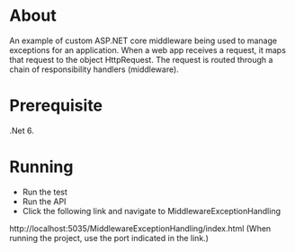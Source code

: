 # About

An example of custom ASP.NET core middleware being used to manage exceptions for an application. When a web app receives a request, it maps that request to the object HttpRequest. The request is routed through a chain of responsibility handlers (middleware).

# Prerequisite

.Net 6.

# Running

* Run the test
* Run the API
* Click the following link and navigate to MiddlewareExceptionHandling
  
http://localhost:5035/MiddlewareExceptionHandling/index.html (When running the project, use the port indicated in the link.)
